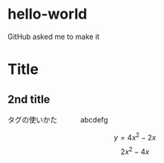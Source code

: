 # hello-world
GitHub asked me to make it
## 
# Title

## 2nd title

タグの使いかた　　　<source> abcdefg </source> 

$$ y=4x^2-2x $$
$$2x^2-4x$$
